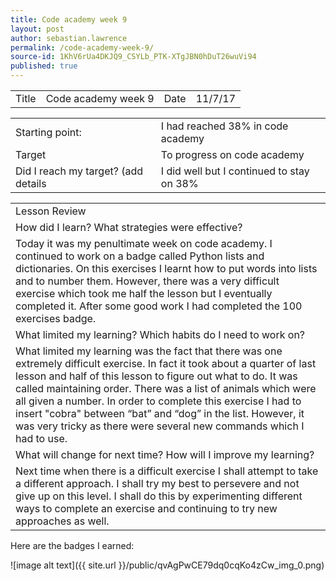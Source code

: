 ```yaml
---
title: Code academy week 9
layout: post
author: sebastian.lawrence
permalink: /code-academy-week-9/
source-id: 1KhV6rUa4DKJQ9_CSYLb_PTK-XTgJBN0hDuT26wuVi94
published: true
---
```

<table>
  <tr>
    <td>Title</td>
    <td>Code academy week 9</td>
    <td>Date</td>
    <td>11/7/17</td>
  </tr>
</table>


<table>
  <tr>
    <td>Starting point:</td>
    <td>I had reached 38% in code academy</td>
  </tr>
  <tr>
    <td>Target </td>
    <td>To progress on code academy </td>
  </tr>
  <tr>
    <td>Did I reach my target?
(add details </td>
    <td>I did well but I continued to stay on 38%</td>
  </tr>
</table>


<table>
  <tr>
    <td>Lesson Review</td>
  </tr>
  <tr>
    <td>How did I learn? What strategies were effective?</td>
  </tr>
  <tr>
    <td>Today it was my penultimate week on code academy. I continued to work on a badge called Python lists and dictionaries. On this exercises I learnt how to put words into lists and to number them. However, there was a very difficult exercise which took me half the lesson but I eventually completed it. After some good work I had completed the 100 exercises badge.</td>
  </tr>
  <tr>
    <td>What limited my learning? Which habits do I need to work on?</td>
  </tr>
  <tr>
    <td>What limited my learning was the fact that there was one extremely difficult exercise. In fact it took about a quarter of last lesson and half of this lesson to figure out what to do. It was called maintaining order. There was a list of animals which were all given a number. In order to complete this exercise I had to insert "cobra" between “bat” and “dog” in the list. However, it was very tricky as there were several new commands which I had to use.</td>
  </tr>
  <tr>
    <td>What will change for next time? How will I improve my learning?</td>
  </tr>
  <tr>
    <td>Next time when there is a difficult exercise I shall attempt to take a different approach. I shall try my best to persevere and not give up on this level. I shall do this by experimenting different ways to complete an exercise and continuing to try new approaches as well.</td>
  </tr>
</table>


Here are the badges I earned:

![image alt text]({{ site.url }}/public/qvAgPwCE79dq0cqKo4zCw_img_0.png)

